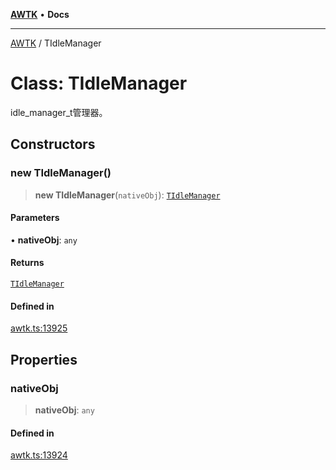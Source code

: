 [**AWTK**](../README.md) • **Docs**

***

[AWTK](../globals.md) / TIdleManager

# Class: TIdleManager

idle_manager_t管理器。

## Constructors

### new TIdleManager()

> **new TIdleManager**(`nativeObj`): [`TIdleManager`](TIdleManager.md)

#### Parameters

• **nativeObj**: `any`

#### Returns

[`TIdleManager`](TIdleManager.md)

#### Defined in

[awtk.ts:13925](https://github.com/zlgopen/awtk-binding/blob/1e0945ae06a2e3b3a4ad0ffa625288088a8ac5d4/tools/code_gen/js/output/awtk.ts#L13925)

## Properties

### nativeObj

> **nativeObj**: `any`

#### Defined in

[awtk.ts:13924](https://github.com/zlgopen/awtk-binding/blob/1e0945ae06a2e3b3a4ad0ffa625288088a8ac5d4/tools/code_gen/js/output/awtk.ts#L13924)

